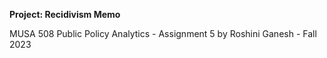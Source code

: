 **Project: Recidivism Memo**

MUSA 508 Public Policy Analytics - Assignment 5 by Roshini Ganesh - Fall 2023
